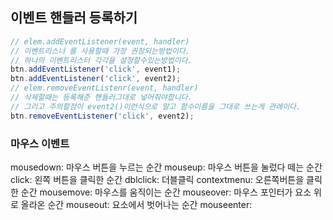 ## 이벤트 핸들러 등록하기
```js
// elem.addEventListener(event, handler)
// 이벤트리스너 를 사용할때 가장 권장되는방법이다.
// 하나의 이벤트리스터 각각을 설정할수있는방법이다.
btn.addEventListener('click', event1);
btn.addEventListener('click', event2);
// elem.removeEventListenr(event, handler)
// 삭제할때는 등록해준 핸들러그대로 넣어줘야합니다.
// 그리고 주의할점이 event2()이런식으로 말고 함수이름을 그대로 쓰는게 관례이다.
btn.removeEventListener('click', event2);
```

### **마우스 이벤트**
mousedown: 마우스 버튼을 누르는 순간
mouseup: 마우스 버튼을 눌렀다 떼는 순간
click: 왼쪽 버튼을 클릭한 순간
dblclick: 더블클릭
contextmenu: 오른쪽버튼을 클릭한 순간
mousemove: 마우스를 움직이는 순간
mouseover: 마우스 포인터가 요소 위로 올라온 순간
mouseout: 요소에서 벗어나는 순간
mouseenter: 